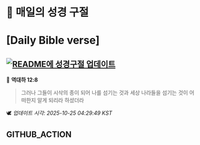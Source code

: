 # 🙏 매일의 성경 구절
# [Daily Bible verse]
## [![README에 성경구절 업데이트](https://github.com/DONGSUKA/first_test/actions/workflows/update-readme-bible.yml/badge.svg)](https://github.com/DONGSUKA/first_test/actions/workflows/update-readme-bible.yml)
<!-- START_BIBLE_VERSE -->
📖 **역대하 12:8**
> 그러나 그들이 시삭의 종이 되어 나를 섬기는 것과 세상 나라들을 섬기는 것이 어떠한지 알게 되리라 하셨더라

🕊️ _업데이트 시각: 2025-10-25 04:29:49 KST_
  <!-- END_BIBLE_VERSE -->
## GITHUB_ACTION
